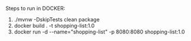 Steps to run in DOCKER:

1. ./mvnw -DskipTests clean package
2. docker build . -t shopping-list:1.0
3. docker run -d --name="shopping-list" -p 8080:8080 shopping-list:1.0
